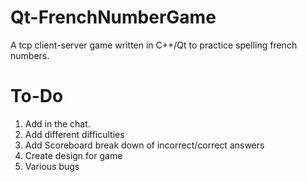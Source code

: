 # Qt-FrenchNumberGame

A tcp client-server game written in C++/Qt to practice spelling french numbers. 

# To-Do
1) Add in the chat.
2) Add different difficulties
3) Add Scoreboard break down of incorrect/correct answers
4) Create design for game 
5) Various bugs
